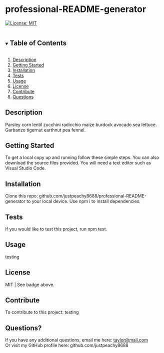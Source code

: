 
# professional-README-generator

[![License: MIT](https://img.shields.io/badge/License-MIT-yellow.svg)](https://opensource.org/licenses/MIT)

<details open="open">
<summary><h2 style="display: inline-block">Table of Contents</h2></summary>
<ol>
<li>
<a href="#description">Description</a>
</li>
<li>
<a href="#getting-started">Getting Started</a>
</li>
<li>
<a href="#installation">Installation</a>
</li>
<li>
<a href="#tests">Tests</a>
</li>
<li>
<a href="#usage">Usage</a>
</li>
<li>
<a href="#license">License</a>
</li>
<li>
<a href="#contribute">Contribute</a>
</li>
<li>
<a href="#questions">Questions</a>
</li>
</ol>
</details>

## Description

Parsley corn lentil zucchini radicchio maize burdock avocado sea lettuce. Garbanzo tigernut earthnut pea fennel.

## Getting Started

To get a local copy up and running follow these simple steps. You can also download the source files provided. You will need a text editor such as Visual Studio Code.

## Installation

Clone this repo: github.com/justpeachy8688/professional-README-generator to your local device. Use npm i to install dependencies.

## Tests

If you would like to test this project, run npm test.

## Usage

testing

## License

MIT | See badge above.

## Contribute

To contribute to this project: testing

## Questions?

If you have any additional questions, email me here: taylor@mail.com
<br>Or visit my GitHub profile here: github.com/justpeachy8688

